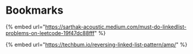 # Bookmarks

{% embed url="https://sarthak-acoustic.medium.com/must-do-linkedlist-problems-on-leetcode-19f47dc88fff" %}

{% embed url="https://techbum.io/reversing-linked-list-pattern/amp/" %}
